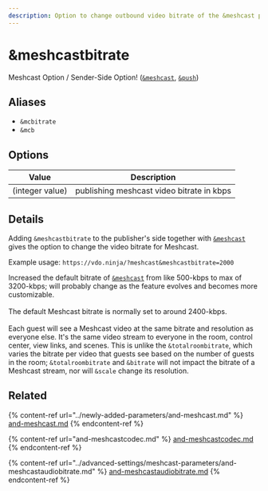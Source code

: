 ```yaml
---
description: Option to change outbound video bitrate of the &meshcast parameter
---
```


# \&meshcastbitrate

Meshcast Option / Sender-Side Option! ([`&meshcast`](../newly-added-parameters/and-meshcast.md), [`&push`](../source-settings/push.md))

## Aliases

* `&mcbitrate`
* `&mcb`

## Options

| Value           | Description                               |
| --------------- | ----------------------------------------- |
| (integer value) | publishing meshcast video bitrate in kbps |

## Details

Adding `&meshcastbitrate` to the publisher's side together with [`&meshcast`](../newly-added-parameters/and-meshcast.md) gives the option to change the video bitrate for Meshcast.

Example usage: `https://vdo.ninja/?meshcast&meshcastbitrate=2000`

Increased the default bitrate of [`&meshcast`](../newly-added-parameters/and-meshcast.md) from like 500-kbps to max of 3200-kbps; will probably change as the feature evolves and becomes more customizable.\
\
The default Meshcast bitrate is normally set to around 2400-kbps.\
\
Each guest will see a Meshcast video at the same bitrate and resolution as everyone else. It's the same video stream to everyone in the room, control center, view links, and scenes.  This is unlike the `&totalroombitrate`, which varies the bitrate per video that guests see based on the number of guests in the room; `&totalroombitrate` and `&bitrate` will not impact the bitrate of a Meshcast stream, nor will `&scale` change its resolution.

## Related

{% content-ref url="../newly-added-parameters/and-meshcast.md" %}
[and-meshcast.md](../newly-added-parameters/and-meshcast.md)
{% endcontent-ref %}

{% content-ref url="and-meshcastcodec.md" %}
[and-meshcastcodec.md](and-meshcastcodec.md)
{% endcontent-ref %}

{% content-ref url="../advanced-settings/meshcast-parameters/and-meshcastaudiobitrate.md" %}
[and-meshcastaudiobitrate.md](../advanced-settings/meshcast-parameters/and-meshcastaudiobitrate.md)
{% endcontent-ref %}
